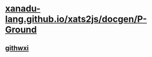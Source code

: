 # [xanadu-lang.github.io/xats2js/docgen/P-Ground](https://github.com/xanadu-lang/xats2js/tree/master/docgen/P-Ground)

## [githwxi](./githwxi)
